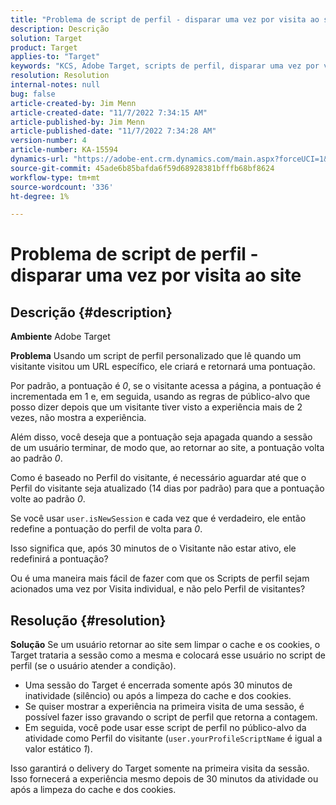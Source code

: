 ```yaml
---
title: "Problema de script de perfil - disparar uma vez por visita ao site"
description: Descrição
solution: Target
product: Target
applies-to: "Target"
keywords: "KCS, Adobe Target, scripts de perfil, disparar uma vez por visita ao site, user.isNewSession, user.yourProfileScriptName"
resolution: Resolution
internal-notes: null
bug: false
article-created-by: Jim Menn
article-created-date: "11/7/2022 7:34:15 AM"
article-published-by: Jim Menn
article-published-date: "11/7/2022 7:34:28 AM"
version-number: 4
article-number: KA-15594
dynamics-url: "https://adobe-ent.crm.dynamics.com/main.aspx?forceUCI=1&pagetype=entityrecord&etn=knowledgearticle&id=a0637191-6e5e-ed11-9561-6045bd0065f9"
source-git-commit: 45ade6b85bafda6f59d68928381bfffb68bf8624
workflow-type: tm+mt
source-wordcount: '336'
ht-degree: 1%

---
```


# Problema de script de perfil - disparar uma vez por visita ao site

## Descrição {#description}


<b>Ambiente</b>
Adobe Target

<b>Problema</b>
Usando um script de perfil personalizado que lê quando um visitante visitou um URL específico, ele criará e retornará uma pontuação.

Por padrão, a pontuação é *0*, se o visitante acessa a página, a pontuação é incrementada em 1 e, em seguida, usando as regras de público-alvo que posso dizer depois que um visitante tiver visto a experiência mais de 2 vezes, não mostra a experiência.



Além disso, você deseja que a pontuação seja apagada quando a sessão de um usuário terminar, de modo que, ao retornar ao site, a pontuação volta ao padrão *0*.

Como é baseado no Perfil do visitante, é necessário aguardar até que o Perfil do visitante seja atualizado (14 dias por padrão) para que a pontuação volte ao padrão *0*.

Se você usar `user.isNewSession` e cada vez que é verdadeiro, ele então redefine a pontuação do perfil de volta para *0*.



Isso significa que, após 30 minutos de o Visitante não estar ativo, ele redefinirá a pontuação?

Ou é uma maneira mais fácil de fazer com que os Scripts de perfil sejam acionados uma vez por Visita individual, e não pelo Perfil de visitantes?


## Resolução {#resolution}


<b>Solução</b>
Se um usuário retornar ao site sem limpar o cache e os cookies, o Target trataria a sessão como a mesma e colocará esse usuário no script de perfil (se o usuário atender a condição).

- Uma sessão do Target é encerrada somente após 30 minutos de inatividade (silêncio) ou após a limpeza do cache e dos cookies.
- Se quiser mostrar a experiência na primeira visita de uma sessão, é possível fazer isso gravando o script de perfil que retorna a contagem.
- Em seguida, você pode usar esse script de perfil no público-alvo da atividade como Perfil do visitante (`user.yourProfileScriptName` é igual a valor estático *1*).


Isso garantirá o delivery do Target somente na primeira visita da sessão. Isso fornecerá a experiência mesmo depois de 30 minutos da atividade ou após a limpeza do cache e dos cookies.
